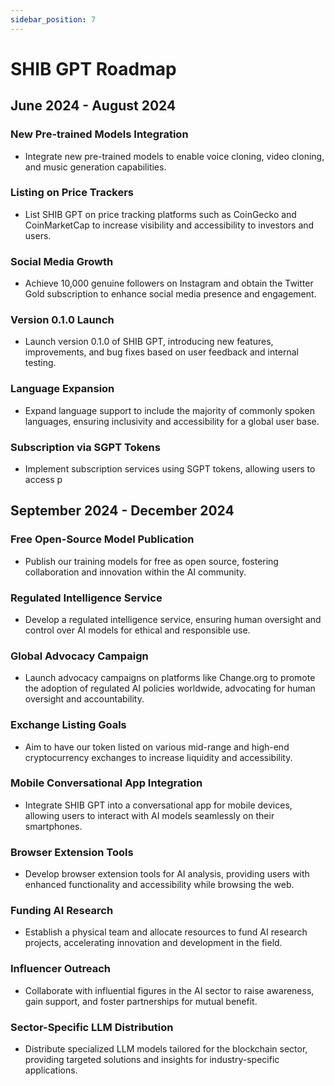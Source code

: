 ```yaml
---
sidebar_position: 7
---
```


# SHIB GPT Roadmap

## June 2024 - August 2024

### New Pre-trained Models Integration
- Integrate new pre-trained models to enable voice cloning, video cloning, and music generation capabilities.

### Listing on Price Trackers
- List SHIB GPT on price tracking platforms such as CoinGecko and CoinMarketCap to increase visibility and accessibility to investors and users.

### Social Media Growth
- Achieve 10,000 genuine followers on Instagram and obtain the Twitter Gold subscription to enhance social media presence and engagement.

### Version 0.1.0 Launch
- Launch version 0.1.0 of SHIB GPT, introducing new features, improvements, and bug fixes based on user feedback and internal testing.

### Language Expansion
- Expand language support to include the majority of commonly spoken languages, ensuring inclusivity and accessibility for a global user base.

### Subscription via SGPT Tokens
- Implement subscription services using SGPT tokens, allowing users to access p


## September 2024 - December 2024

### Free Open-Source Model Publication
- Publish our training models for free as open source, fostering collaboration and innovation within the AI community.

### Regulated Intelligence Service
- Develop a regulated intelligence service, ensuring human oversight and control over AI models for ethical and responsible use.

### Global Advocacy Campaign
- Launch advocacy campaigns on platforms like Change.org to promote the adoption of regulated AI policies worldwide, advocating for human oversight and accountability.

### Exchange Listing Goals
- Aim to have our token listed on various mid-range and high-end cryptocurrency exchanges to increase liquidity and accessibility.

### Mobile Conversational App Integration
- Integrate SHIB GPT into a conversational app for mobile devices, allowing users to interact with AI models seamlessly on their smartphones.

### Browser Extension Tools
- Develop browser extension tools for AI analysis, providing users with enhanced functionality and accessibility while browsing the web.

### Funding AI Research
- Establish a physical team and allocate resources to fund AI research projects, accelerating innovation and development in the field.

### Influencer Outreach
- Collaborate with influential figures in the AI sector to raise awareness, gain support, and foster partnerships for mutual benefit.

### Sector-Specific LLM Distribution
- Distribute specialized LLM models tailored for the blockchain sector, providing targeted solutions and insights for industry-specific applications.
